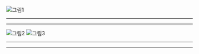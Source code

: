 
![그림1](https://user-images.githubusercontent.com/91585914/211214472-0c6ef5aa-976f-426d-a4dc-aec67b2130a6.png)

*******************************************************************************

*******************************************************************************

![그림2](https://user-images.githubusercontent.com/91585914/211214491-660d96a1-74fe-4d84-b5c5-4f1a859e4fb4.png)
![그림3](https://user-images.githubusercontent.com/91585914/211214520-093f9593-25e9-4b3a-a890-81401678e507.png)
*******************************************************************************

*******************************************************************************




